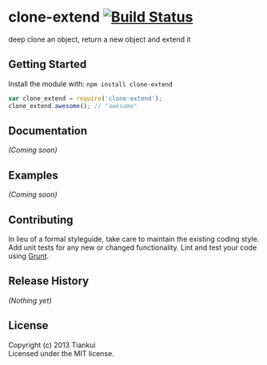 # clone-extend [![Build Status](https://secure.travis-ci.org/Tiankui/clone-extend.png?branch=master)](http://travis-ci.org/Tiankui/clone-extend)

deep clone an object, return a new object and extend it

## Getting Started
Install the module with: `npm install clone-extend`

```javascript
var clone_extend = require('clone-extend');
clone_extend.awesome(); // "awesome"
```

## Documentation
_(Coming soon)_

## Examples
_(Coming soon)_

## Contributing
In lieu of a formal styleguide, take care to maintain the existing coding style. Add unit tests for any new or changed functionality. Lint and test your code using [Grunt](http://gruntjs.com/).

## Release History
_(Nothing yet)_

## License
Copyright (c) 2013 Tiankui  
Licensed under the MIT license.
